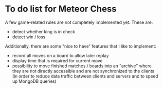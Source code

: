 # To do list for Meteor Chess

A few game-related rules are not completely implemented yet. These are:

* detect whether king is in check
* detect win / loss

Additionally, there are some "nice to have" features that I like to implement:

* record all moves on a board to allow later replay
* display time that is required for current move
* possibility to move finished matches / boards into an "archive" where they
  are not directly accessible and are not synchronized to the clients (in order
  to reduce data traffic between clients and servers and to speed up MongoDB
  queries)
